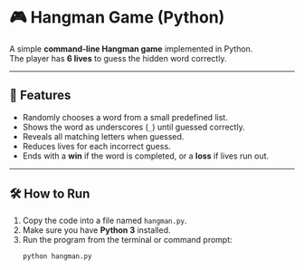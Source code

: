 # 🎮 Hangman Game (Python)

A simple **command-line Hangman game** implemented in Python.  
The player has **6 lives** to guess the hidden word correctly.

---

## 🚀 Features
- Randomly chooses a word from a small predefined list.
- Shows the word as underscores (`_`) until guessed correctly.
- Reveals all matching letters when guessed.
- Reduces lives for each incorrect guess.
- Ends with a **win** if the word is completed, or a **loss** if lives run out.

---

## 🛠️ How to Run
1. Copy the code into a file named `hangman.py`.
2. Make sure you have **Python 3** installed.
3. Run the program from the terminal or command prompt:
   ```bash
   python hangman.py
